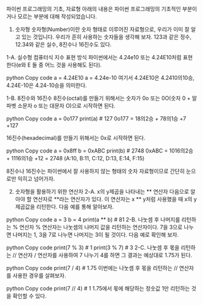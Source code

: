 파이썬 프로그래밍의 기초, 자료형
아래의 내용은 파이썬 프로그래밍의 기초적인 부분이거나 모르는 부분에 대해 작성되었습니다.

1. 숫자형
숫자형(Number)이란 숫자 형태로 이루어진 자료형으로, 우리가 이미 잘 알고 있는 것입니다. 우리가 흔히 사용하는 숫자들을 생각해 보자. 123과 같은 정수, 12.34와 같은 실수, 8진수나 16진수도 있다.

1-A. 실수형
컴퓨터식 지수 표현 방식 파이썬에서는 4.24e10 또는 4.24E10처럼 표현한다(e와 E 둘 중 어느 것을 사용해도 된다).

python
Copy code
a = 4.24E10
a = 4.24e-10
여기서 4.24E10은 4.2410의10승, 4.24E-10은 4.24-10승을 의미한다.

1-B. 8진수와 16진수
8진수(octal)를 만들기 위해서는 숫자가 0o 또는 0O(숫자 0 + 알파벳 소문자 o 또는 대문자 O)으로 시작하면 된다.

python
Copy code
a = 0o177
print(a)  # 127
0o177 = 18의2승 + 78의1승 +7 +127

16진수(hexadecimal)를 만들기 위해서는 0x로 시작하면 된다.

python
Copy code
a = 0x8ff
b = 0xABC
print(b)  # 2748
0xABC = 1016의2승 + 1116의1승 +12 = 2748 (A:10, B:11, C:12, D:13, E:14, F:15)

8진수나 16진수는 파이썬에서 잘 사용하지 않는 형태의 숫자 자료형이므로 간단히 눈으로만 익히고 넘어가자.

2. 숫자형을 활용하기 위한 연산자
2-A. x의 y제곱을 나타내는 ** 연산자
다음으로 알아야 할 연산자로 **라는 연산자가 있다. 이 연산자는 x ** y처럼 사용했을 때 x의 y제곱값을 리턴한다. 다음 예를 통해 알아보자.

python
Copy code
a = 3
b = 4
print(a ** b)  # 81
2-B. 나눗셈 후 나머지를 리턴하는 % 연산자
% 연산자는 나눗셈의 나머지 값을 리턴하는 연산자이다. 7을 3으로 나누면 나머지는 1, 3을 7로 나누면 나머지는 3이 될 것이다. 다음 예로 확인해 보자.

python
Copy code
print(7 % 3)  # 1
print(3 % 7)  # 3
2-C. 나눗셈 후 몫을 리턴하는 // 연산자
/ 연산자를 사용하여 7 나누기 4를 하면 그 결과는 예상대로 1.75가 된다.

python
Copy code
print(7 / 4)  # 1.75
이번에는 나눗셈 후 몫을 리턴하는 // 연산자를 사용한 경우를 살펴보자.

python
Copy code
print(7 // 4)  # 1
1.75에서 몫에 해당하는 정숫값 1만 리턴하는 것을 확인할 수 있다.
